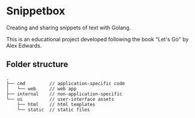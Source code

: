 # Snippetbox
Creating and sharing snippets of text with Golang.

This is an educational project developed following the book "Let's Go" by Alex Edwards.

## Folder structure
```
.
├── cmd         // application-specific code
│   └── web     // web app
├── internal    // non-application-specific
└── ui          // user-interface assets
    ├── html    // html templates
    └── static  // static files
```